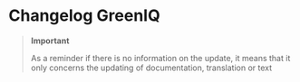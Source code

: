 # Changelog GreenIQ

>**Important**
>
>As a reminder if there is no information on the update, it means that it only concerns the updating of documentation, translation or text
